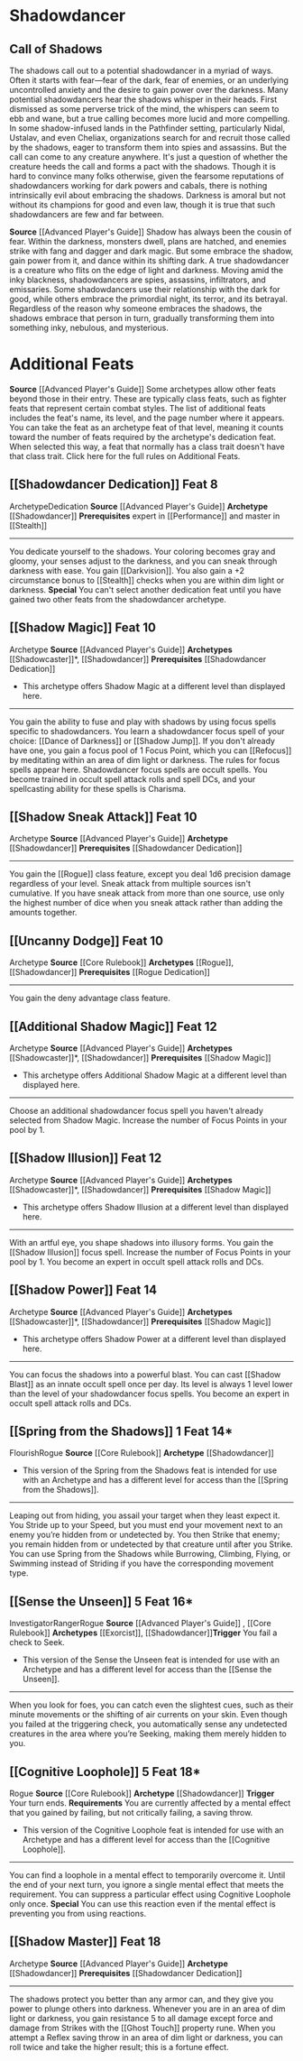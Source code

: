 ﻿---
id: '77'
level: '8'
name: Shadowdancer
prerequisite: Master in [[DATABASE/skill/Stealth|Stealth]] ; Expert in [[DATABASE/skill/Performance|Performance]]
rarity: Common
source: '[[DATABASE/source/Advanced Player''s Guide|Advanced Player''s Guide]]'
trait: null
type: Archetype

---
# Shadowdancer

## Call of Shadows

The shadows call out to a potential shadowdancer in a myriad of ways. Often it starts with fear—fear of the dark, fear of enemies, or an underlying uncontrolled anxiety and the desire to gain power over the darkness. Many potential shadowdancers hear the shadows whisper in their heads. First dismissed as some perverse trick of the mind, the whispers can seem to ebb and wane, but a true calling becomes more lucid and more compelling.
 In some shadow-infused lands in the Pathfinder setting, particularly Nidal, Ustalav, and even Cheliax, organizations search for and recruit those called by the shadows, eager to transform them into spies and assassins. But the call can come to any creature anywhere. It's just a question of whether the creature heeds the call and forms a pact with the shadows.
 Though it is hard to convince many folks otherwise, given the fearsome reputations of shadowdancers working for dark powers and cabals, there is nothing intrinsically evil about embracing the shadows. Darkness is amoral but not without its champions for good and even law, though it is true that such shadowdancers are few and far between.

**Source** [[Advanced Player's Guide]] 
Shadow has always been the cousin of fear. Within the darkness, monsters dwell, plans are hatched, and enemies strike with fang and dagger and dark magic. But some embrace the shadow, gain power from it, and dance within its shifting dark.
 A true shadowdancer is a creature who flits on the edge of light and darkness. Moving amid the inky blackness, shadowdancers are spies, assassins, infiltrators, and emissaries. Some shadowdancers use their relationship with the dark for good, while others embrace the primordial night, its terror, and its betrayal.
 Regardless of the reason why someone embraces the shadows, the shadows embrace that person in turn, gradually transforming them into something inky, nebulous, and mysterious.

# Additional Feats

**Source** [[Advanced Player's Guide]] 
Some archetypes allow other feats beyond those in their entry. These are typically class feats, such as fighter feats that represent certain combat styles. The list of additional feats includes the feat's name, its level, and the page number where it appears. You can take the feat as an archetype feat of that level, meaning it counts toward the number of feats required by the archetype's dedication feat. When selected this way, a feat that normally has a class trait doesn't have that class trait.
Click here for the full rules on Additional Feats.

## [[Shadowdancer Dedication]] <span class="item-type">Feat 8</span>

<span class="item-trait">Archetype</span><span class="item-trait">Dedication</span>
**Source** [[Advanced Player's Guide]] 
**Archetype** [[Shadowdancer]]
**Prerequisites** expert in [[Performance]] and master in [[Stealth]]

---
You dedicate yourself to the shadows. Your coloring becomes gray and gloomy, your senses adjust to the darkness, and you can sneak through darkness with ease. You gain [[Darkvision]]. You also gain a +2 circumstance bonus to [[Stealth]] checks when you are within dim light or darkness.
**Special** You can't select another dedication feat until you have gained two other feats from the shadowdancer archetype.

## [[Shadow Magic]] <span class="item-type">Feat 10</span>

<span class="item-trait">Archetype</span>
**Source** [[Advanced Player's Guide]] 
**Archetypes** [[Shadowcaster]]*, [[Shadowdancer]]
**Prerequisites** [[Shadowdancer Dedication]]
* This archetype offers Shadow Magic at a different level than displayed here.

---
You gain the ability to fuse and play with shadows by using focus spells specific to shadowdancers. You learn a shadowdancer focus spell of your choice: [[Dance of Darkness]] or [[Shadow Jump]]. If you don't already have one, you gain a focus pool of 1 Focus Point, which you can [[Refocus]] by meditating within an area of dim light or darkness. The rules for focus spells appear here.
Shadowdancer focus spells are occult spells. You become trained in occult spell attack rolls and spell DCs, and your spellcasting ability for these spells is Charisma.

## [[Shadow Sneak Attack]] <span class="item-type">Feat 10</span>

<span class="item-trait">Archetype</span>
**Source** [[Advanced Player's Guide]] 
**Archetype** [[Shadowdancer]]
**Prerequisites** [[Shadowdancer Dedication]]

---
You gain the [[Rogue]] class feature, except you deal 1d6 precision damage regardless of your level. Sneak attack from multiple sources isn't cumulative. If you have sneak attack from more than one source, use only the highest number of dice when you sneak attack rather than adding the amounts together.

## [[Uncanny Dodge]] <span class="item-type">Feat 10</span>

<span class="item-trait">Archetype</span>
**Source** [[Core Rulebook]] 
**Archetypes** [[Rogue]], [[Shadowdancer]]
**Prerequisites** [[Rogue Dedication]]

---
You gain the deny advantage class feature.

## [[Additional Shadow Magic]] <span class="item-type">Feat 12</span>

<span class="item-trait">Archetype</span>
**Source** [[Advanced Player's Guide]] 
**Archetypes** [[Shadowcaster]]*, [[Shadowdancer]]
**Prerequisites** [[Shadow Magic]]
* This archetype offers Additional Shadow Magic at a different level than displayed here.

---
Choose an additional shadowdancer focus spell you haven't already selected from Shadow Magic. Increase the number of Focus Points in your pool by 1.

## [[Shadow Illusion]] <span class="item-type">Feat 12</span>

<span class="item-trait">Archetype</span>
**Source** [[Advanced Player's Guide]] 
**Archetypes** [[Shadowcaster]]*, [[Shadowdancer]]
**Prerequisites** [[Shadow Magic]]
* This archetype offers Shadow Illusion at a different level than displayed here.

---
With an artful eye, you shape shadows into illusory forms. You gain the [[Shadow Illusion]] focus spell. Increase the number of Focus Points in your pool by 1. You become an expert in occult spell attack rolls and DCs.

## [[Shadow Power]] <span class="item-type">Feat 14</span>

<span class="item-trait">Archetype</span>
**Source** [[Advanced Player's Guide]] 
**Archetypes** [[Shadowcaster]]*, [[Shadowdancer]]
**Prerequisites** [[Shadow Magic]]
* This archetype offers Shadow Power at a different level than displayed here.

---
You can focus the shadows into a powerful blast. You can cast [[Shadow Blast]] as an innate occult spell once per day. Its level is always 1 level lower than the level of your shadowdancer focus spells. You become an expert in occult spell attack rolls and DCs.

## [[Spring from the Shadows]] <span class="action-icon">1</span> <span class="item-type">Feat 14*</span>

<span class="item-trait">Flourish</span><span class="item-trait">Rogue</span>
**Source** [[Core Rulebook]] 
**Archetype** [[Shadowdancer]]
* This version of the Spring from the Shadows feat is intended for use with an Archetype and has a different level for access than the [[Spring from the Shadows]].

---
Leaping out from hiding, you assail your target when they least expect it. You Stride up to your Speed, but you must end your movement next to an enemy you’re hidden from or undetected by. You then Strike that enemy; you remain hidden from or undetected by that creature until after you Strike. You can use Spring from the Shadows while Burrowing, Climbing, Flying, or Swimming instead of Striding if you have the corresponding movement type.

## [[Sense the Unseen]] <span class="action-icon">5</span> <span class="item-type">Feat 16*</span>

<span class="item-trait">Investigator</span><span class="item-trait">Ranger</span><span class="item-trait">Rogue</span>
**Source** [[Advanced Player's Guide]] , [[Core Rulebook]] 
**Archetypes** [[Exorcist]], [[Shadowdancer]]**Trigger** You fail a check to Seek.
* This version of the Sense the Unseen feat is intended for use with an Archetype and has a different level for access than the [[Sense the Unseen]].

---
When you look for foes, you can catch even the slightest cues, such as their minute movements or the shifting of air currents on your skin. Even though you failed at the triggering check, you automatically sense any undetected creatures in the area where you’re Seeking, making them merely hidden to you.

## [[Cognitive Loophole]] <span class="action-icon">5</span> <span class="item-type">Feat 18*</span>

<span class="item-trait">Rogue</span>
**Source** [[Core Rulebook]] 
**Archetype** [[Shadowdancer]]
**Trigger** Your turn ends.
**Requirements** You are currently affected by a mental effect that you gained by failing, but not critically failing, a saving throw.
* This version of the Cognitive Loophole feat is intended for use with an Archetype and has a different level for access than the [[Cognitive Loophole]].

---
You can find a loophole in a mental effect to temporarily overcome it. Until the end of your next turn, you ignore a single mental effect that meets the requirement. You can suppress a particular effect using Cognitive Loophole only once.
**Special** You can use this reaction even if the mental effect is preventing you from using reactions.

## [[Shadow Master]] <span class="item-type">Feat 18</span>

<span class="item-trait">Archetype</span>
**Source** [[Advanced Player's Guide]] 
**Archetype** [[Shadowdancer]]
**Prerequisites** [[Shadowdancer Dedication]]

---
The shadows protect you better than any armor can, and they give you power to plunge others into darkness. Whenever you are in an area of dim light or darkness, you gain resistance 5 to all damage except force and damage from Strikes with the [[Ghost Touch]] property rune. When you attempt a Reflex saving throw in an area of dim light or darkness, you can roll twice and take the higher result; this is a fortune effect.